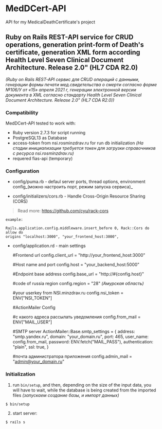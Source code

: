 # MedDCert-API
API for my MedicalDeathCertificate's project 
## Ruby on Rails REST-API service for CRUD operations, generation print-form of Death's certificate, generation XML form according Health Level Seven Clinical Document Architecture. Release 2.0" (HL7 CDA R2.0)
_(Ruby on Rails REST-API сервис для CRUD операций с данными, генерации формы печати мед.свидетельства о смерти согласно форме №106/У от «15» апреля 2021 г, генерации электронной версии документа в XML согласно стандарту Health Level Seven Clinical Document Architecture. Release 2.0" (HL7 CDA R2.0))_
### Compatibility
  MedDCert-API tested to work with:
  * Ruby version 2.7.3 for script running
  * PostgreSQL13 as Database 
  * access-token from nsi.rosminzdrav.ru for run db initialization
  _(На стадии инициализации требуется токен для загрузки справочников с ресурса nsi.rosminzdrav.ru)_
 * requered fias-api (temporary)

### Configuration
  * config/puma.rb - defaul server ports, thread options, environment config_(можно настроить порт, режим запуска сервиса)_

  * config/initializers/cors.rb - Handle Cross-Origin Resource      Sharing (CORS) 
  >Read more: https://github.com/cyu/rack-cors

    example:

    Rails.application.config.middleware.insert_before 0, Rack::Cors do allow do
    origins "localhost:3000", "your_frontend_host:3000",

  * config/application.rd - main settings
    
    #Frontend url
    config.client_url = "http://your_frontend_host:3000"
    
    #Host name and port
    config.host = "your_backend_host:5000"
    
    #Endpoint base address
    config.base_url = "http://#{config.host}"

    #code of russia region
    config.region = "28" _(Амурская область)_

    #your userkey from NSI.minzdrav.ru
    config.nsi_token = ENV["NSI_TOKEN"]   

    #ActionMailer Config

    #c какого адреса рассылать уведомления
    config.from_mail = ENV["MAIL_USER"]

    #SMTP server
    ActionMailer::Base.smtp_settings = {
      address: "smtp.yandex.ru",
      domain: "your_domain.ru",
      port: 465,
      user_name: config.from_mail,
      password: ENV.fetch("MAIL_PASS"),
      authentication: "plain",
      ssl: true,
    }    

    #почта администратора приложения
    config.admin_mail = "admin@your_domain.ru"

### Initialization    
  1. run `bin/setup`, and then, depending on the size of the input data, you will have to wait, while the database is being created from the imported files _(запускаем создание базы, и импорт данных)_
    
    $ bin/setup

  2. start server:
    
    $ rails s